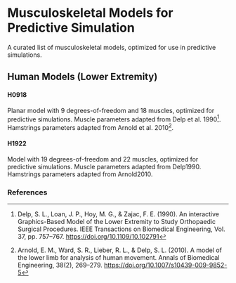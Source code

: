 # Musculoskeletal Models for Predictive Simulation

A curated list of musculoskeletal models, optimized for use in predictive simulations.

## Human Models (Lower Extremity)

#### H0918

Planar model with 9 degrees-of-freedom and 18 muscles, optimized for predictive simulations. Muscle parameters adapted from Delp et al. 1990[^Delp1990]. Hamstrings parameters adapted from Arnold et al. 2010[^Arnold2010].

#### H1922

Model with 19 degrees-of-freedom and 22 muscles, optimized for predictive simulations. Muscle parameters adapted from Delp1990. Hamstrings parameters adapted from Arnold2010.

### References

[^Delp1990]: Delp, S. L., Loan, J. P., Hoy, M. G., & Zajac, F. E. (1990). An interactive Graphics-Based Model of the Lower Extremity to Study Orthopaedic Surgical Procedures. IEEE Transactions on Biomedical Engineering, Vol. 37, pp. 757–767. https://doi.org/10.1109/10.102791

[^Arnold2010]: Arnold, E. M., Ward, S. R., Lieber, R. L., & Delp, S. L. (2010). A model of the lower limb for analysis of human movement. Annals of Biomedical Engineering, 38(2), 269–279. https://doi.org/10.1007/s10439-009-9852-5
